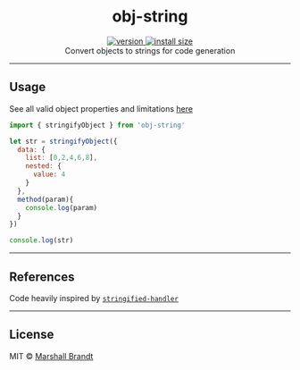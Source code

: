 <h1 align="center">obj-string</h1>
<div align="center">
  <a href="https://npmjs.org/package/obj-string">
    <img src="https://badgen.now.sh/npm/v/obj-string" alt="version" />
  </a>
  <a href="https://bundlephobia.com/result?p=obj-string">
    <img src="https://img.badgesize.io/MarshallCB/obj-string/main/es.js?compression=brotli" alt="install size" />
  </a>
</div>

<div align="center">Convert objects to strings for code generation</div>

---

## Usage

See all valid object properties and limitations [here](https://github.com/WebReflection/stringified-handler#usage--limitations)

```js
import { stringifyObject } from 'obj-string'

let str = stringifyObject({
  data: {
    list: [0,2,4,6,8],
    nested: {
      value: 4
    }
  },
  method(param){
    console.log(param)
  }
})

console.log(str)
```

---

## References

Code heavily inspired by [`stringified-handler`](https://github.com/WebReflection/stringified-handler)

---

## License

MIT © [Marshall Brandt](https://m4r.sh)
